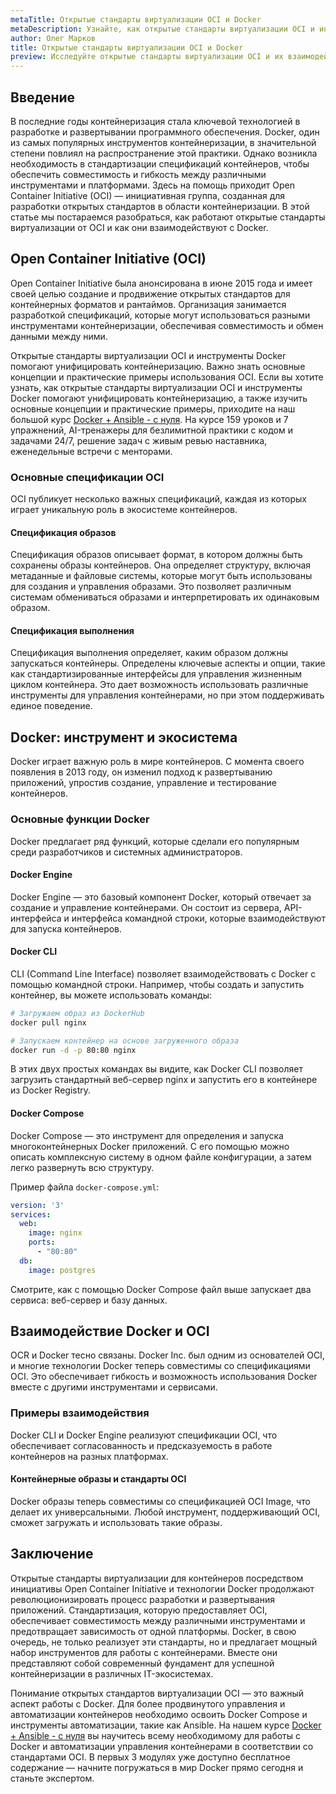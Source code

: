 ```yaml
---
metaTitle: Открытые стандарты виртуализации OCI и Docker
metaDescription: Узнайте, как открытые стандарты виртуализации OCI и инструменты Docker помогают унифицировать контейнеризацию, изучите основные концепции и практические примеры
author: Олег Марков
title: Открытые стандарты виртуализации OCI и Docker
preview: Исследуйте открытые стандарты виртуализации OCI и их взаимодействие с Docker - как они работают, зачем нужны и как можно использовать в контейнеризации. Примеры и объяснения помогут вам быстро освоить работу с этими технологиями
---
```


## Введение

В последние годы контейнеризация стала ключевой технологией в разработке и развертывании программного обеспечения. Docker, один из самых популярных инструментов контейнеризации, в значительной степени повлиял на распространение этой практики. Однако возникла необходимость в стандартизации спецификаций контейнеров, чтобы обеспечить совместимость и гибкость между различными инструментами и платформами. Здесь на помощь приходит Open Container Initiative (OCI) — инициативная группа, созданная для разработки открытых стандартов в области контейнеризации. В этой статье мы постараемся разобраться, как работают открытые стандарты виртуализации от OCI и как они взаимодействуют с Docker.

## Open Container Initiative (OCI)

Open Container Initiative была анонсирована в июне 2015 года и имеет своей целью создание и продвижение открытых стандартов для контейнерных форматов и рантаймов. Организация занимается разработкой спецификаций, которые могут использоваться разными инструментами контейнеризации, обеспечивая совместимость и обмен данными между ними.

Открытые стандарты виртуализации OCI и инструменты Docker помогают унифицировать контейнеризацию. Важно знать основные концепции и практические примеры использования OCI. Если вы хотите узнать, как открытые стандарты виртуализации OCI и инструменты Docker помогают унифицировать контейнеризацию, а также изучить основные концепции и практические примеры, приходите на наш большой курс [Docker + Ansible - с нуля](https://purpleschool.ru/course/docker). На курсе 159 уроков и 7 упражнений, AI-тренажеры для безлимитной практики с кодом и задачами 24/7, решение задач с живым ревью наставника, еженедельные встречи с менторами.

### Основные спецификации OCI

OCI публикует несколько важных спецификаций, каждая из которых играет уникальную роль в экосистеме контейнеров.

#### Спецификация образов

Спецификация образов описывает формат, в котором должны быть сохранены образы контейнеров. Она определяет структуру, включая метаданные и файловые системы, которые могут быть использованы для создания и управления образами. Это позволяет различным системам обмениваться образами и интерпретировать их одинаковым образом.

#### Спецификация выполнения

Спецификация выполнения определяет, каким образом должны запускаться контейнеры. Определены ключевые аспекты и опции, такие как стандартизированные интерфейсы для управления жизненным циклом контейнера. Это дает возможность использовать различные инструменты для управления контейнерами, но при этом поддерживать единое поведение.

## Docker: инструмент и экосистема

Docker играет важную роль в мире контейнеров. С момента своего появления в 2013 году, он изменил подход к развертыванию приложений, упростив создание, управление и тестирование контейнеров.

### Основные функции Docker

Docker предлагает ряд функций, которые сделали его популярным среди разработчиков и системных администраторов.

#### Docker Engine

Docker Engine — это базовый компонент Docker, который отвечает за создание и управление контейнерами. Он состоит из сервера, API-интерфейса и интерфейса командной строки, которые взаимодействуют для запуска контейнеров.

#### Docker CLI

CLI (Command Line Interface) позволяет взаимодействовать с Docker с помощью командной строки. Например, чтобы создать и запустить контейнер, вы можете использовать команды:

```bash
# Загружаем образ из DockerHub
docker pull nginx

# Запускаем контейнер на основе загруженного образа
docker run -d -p 80:80 nginx
```

В этих двух простых командах вы видите, как Docker CLI позволяет загрузить стандартный веб-сервер nginx и запустить его в контейнере из Docker Registry.

#### Docker Compose

Docker Compose — это инструмент для определения и запуска многоконтейнерных Docker приложений. С его помощью можно описать комплексную систему в одном файле конфигурации, а затем легко развернуть всю структуру. 

Пример файла `docker-compose.yml`:

```yaml
version: '3'
services:
  web:
    image: nginx
    ports:
      - "80:80"
  db:
    image: postgres
```

Смотрите, как с помощью Docker Compose файл выше запускает два сервиса: веб-сервер и базу данных.

## Взаимодействие Docker и OCI

OCR и Docker тесно связаны. Docker Inc. был одним из основателей OCI, и многие технологии Docker теперь совместимы со спецификациями OCI. Это обеспечивает гибкость и возможность использования Docker вместе с другими инструментами и сервисами.

### Примеры взаимодействия

Docker CLI и Docker Engine реализуют спецификации OCI, что обеспечивает согласованность и предсказуемость в работе контейнеров на разных платформах.

#### Контейнерные образы и стандарты OCI

Docker образы теперь совместимы со спецификацией OCI Image, что делает их универсальными. Любой инструмент, поддерживающий OCI, сможет загружать и использовать такие образы.

## Заключение

Открытые стандарты виртуализации для контейнеров посредством инициативы Open Container Initiative и технологии Docker продолжают революционизировать процесс разработки и развертывания приложений. Стандартизация, которую предоставляет OCI, обеспечивает совместимость между различными инструментами и предотвращает зависимость от одной платформы. Docker, в свою очередь, не только реализует эти стандарты, но и предлагает мощный набор инструментов для работы с контейнерами. Вместе они представляют собой современный фундамент для успешной контейнеризации в различных IT-экосистемах.

Понимание открытых стандартов виртуализации OCI — это важный аспект работы с Docker. Для более продвинутого управления и автоматизации контейнеров необходимо освоить Docker Compose и инструменты автоматизации, такие как Ansible. На нашем курсе [Docker + Ansible - с нуля](https://purpleschool.ru/course/docker) вы научитесь всему необходимому для работы с Docker и автоматизации управления контейнерами в соответствии со стандартами OCI. В первых 3 модулях уже доступно бесплатное содержание — начните погружаться в мир Docker прямо сегодня и станьте экспертом.
